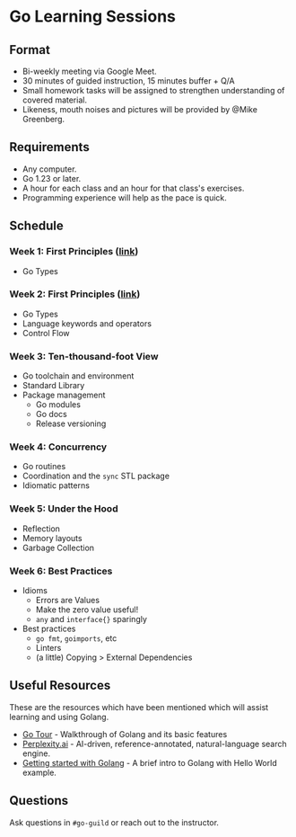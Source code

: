 # Go Learning Sessions

## Format

- Bi-weekly meeting via Google Meet.
- 30 minutes of guided instruction, 15 minutes buffer + Q/A
- Small homework tasks will be assigned to strengthen understanding of covered material.
- Likeness, mouth noises and pictures will be provided by @Mike Greenberg.

## Requirements

- Any computer.
- Go 1.23 or later.
- A hour for each class and an hour for that class's exercises.
- Programming experience will help as the pace is quick.

## Schedule

### Week 1: First Principles ([link][wk1])

- Go Types

### Week 2: First Principles ([link][wk2])

- Go Types
- Language keywords and operators
- Control Flow

### Week 3: Ten-thousand-foot View

- Go toolchain and environment
- Standard Library
- Package management
  - Go modules
  - Go docs
  - Release versioning

### Week 4: Concurrency

- Go routines
- Coordination and the `sync` STL package
- Idiomatic patterns

### Week 5: Under the Hood

- Reflection
- Memory layouts
- Garbage Collection

### Week 6: Best Practices

- Idioms
  - Errors are Values
  - Make the zero value useful!
  - `any` and `interface{}` sparingly
- Best practices
  - `go fmt`, `goimports`, etc
  - Linters
  - (a little) Copying > External Dependencies

## Useful Resources

These are the resources which have been mentioned which will assist
learning and using Golang.

- [Go Tour][gotour] - Walkthrough of Golang and its basic features
- [Perplexity.ai][perplexity] - AI-driven, reference-annotated,
natural-language search engine.
- [Getting started with Golang][gettingstarted] - A brief intro to Golang
with Hello World example.

## Questions

Ask questions in `#go-guild` or reach out to the instructor.

[wk1]: ./wk1/
[wk2]: ./wk2/
[perplexity]: https://perplexity.ai
[gotour]: https://go.dev/tour
[gettingstarted]: https://go.dev/doc/tutorial/getting-started
